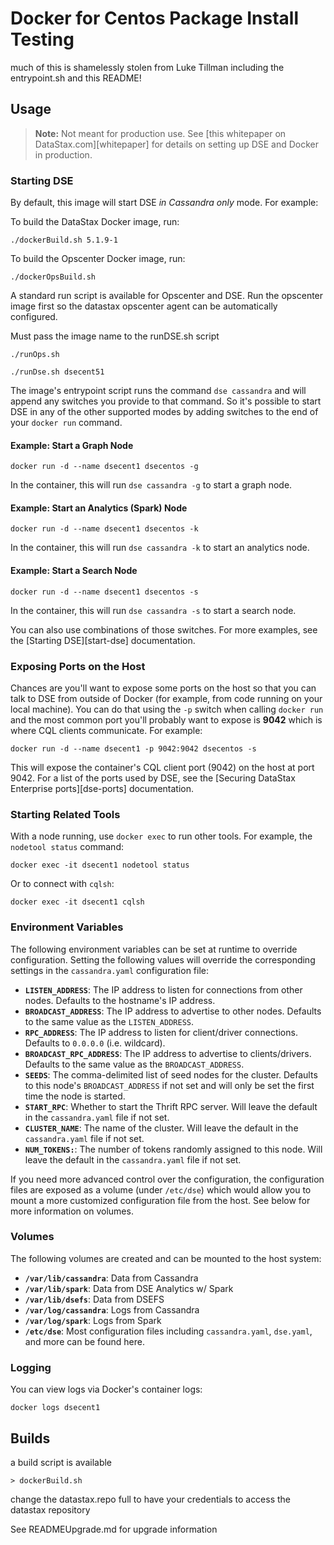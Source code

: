# Docker for Centos Package Install Testing

much of this is shamelessly stolen from Luke Tillman including the entrypoint.sh and this README!

## Usage

> **Note:** Not meant for production use. See [this whitepaper on DataStax.com][whitepaper] for 
> details on setting up DSE and Docker in production.

### Starting DSE

By default, this image will start DSE *in Cassandra only* mode. For example:

To build the DataStax Docker image, run:
```console
./dockerBuild.sh 5.1.9-1
```
To build the Opscenter Docker image, run:
```console
./dockerOpsBuild.sh
```

A standard run script is available for Opscenter and DSE.   Run the opscenter image first so the datastax opscenter agent can be automatically configured.

Must pass the image name to the runDSE.sh script

```console
./runOps.sh 
```

```console
./runDse.sh dsecent51
```

The image's entrypoint script runs the command `dse cassandra` and will append any switches you
provide to that command. So it's possible to start DSE in any of the other supported modes by
adding switches to the end of your `docker run` command.

#### Example: Start a Graph Node

```console
docker run -d --name dsecent1 dsecentos -g
```

In the container, this will run `dse cassandra -g` to start a graph node.

#### Example: Start an Analytics (Spark) Node

```console
docker run -d --name dsecent1 dsecentos -k
```

In the container, this will run `dse cassandra -k` to start an analytics node.

#### Example: Start a Search Node

```console
docker run -d --name dsecent1 dsecentos -s
```

In the container, this will run `dse cassandra -s` to start a search node.

You can also use combinations of those switches. For more examples, see the [Starting DSE][start-dse]
documentation.

### Exposing Ports on the Host

Chances are you'll want to expose some ports on the host so that you can talk to DSE from 
outside of Docker (for example, from code running on your local machine). You can do that using
the `-p` switch when calling `docker run` and the most common port you'll probably want to
expose is **9042** which is where CQL clients communicate. For example:

```console
docker run -d --name dsecent1 -p 9042:9042 dsecentos -s
```

This will expose the container's CQL client port (9042) on the host at port 9042. For a list of
the ports used by DSE, see the [Securing DataStax Enterprise ports][dse-ports] documentation.

### Starting Related Tools

With a node running, use `docker exec` to run other tools. For example, the `nodetool status` 
command:

```console
docker exec -it dsecent1 nodetool status
```

Or to connect with `cqlsh`:

```console
docker exec -it dsecent1 cqlsh
```

### Environment Variables

The following environment variables can be set at runtime to override configuration. Setting the 
following values will override the corresponding settings in the `cassandra.yaml` configuration 
file:

 - **`LISTEN_ADDRESS`**: The IP address to listen for connections from other nodes. Defaults to 
     the hostname's IP address.
 - **`BROADCAST_ADDRESS`**: The IP address to advertise to other nodes. Defaults to the same 
     value as the `LISTEN_ADDRESS`.
 - **`RPC_ADDRESS`**: The IP address to listen for client/driver connections. Defaults to 
     `0.0.0.0` (i.e. wildcard).
 - **`BROADCAST_RPC_ADDRESS`**: The IP address to advertise to clients/drivers. Defaults to the 
    same value as the `BROADCAST_ADDRESS`.
 - **`SEEDS`**: The comma-delimited list of seed nodes for the cluster. Defaults to this node's 
     `BROADCAST_ADDRESS` if not set and will only be set the first time the node is started.
 - **`START_RPC`**: Whether to start the Thrift RPC server. Will leave the default in the 
     `cassandra.yaml` file if not set.
 - **`CLUSTER_NAME`**: The name of the cluster. Will leave the default in the `cassandra.yaml` 
     file if not set.
 - **`NUM_TOKENS:`**: The number of tokens randomly assigned to this node. Will leave the 
     default in the `cassandra.yaml` file if not set.

If you need more advanced control over the configuration, the configuration files are exposed
as a volume (under `/etc/dse`) which would allow you to mount a more customized
configuration file from the host. See below for more information on volumes.

### Volumes

The following volumes are created and can be mounted to the host system:

- **`/var/lib/cassandra`**: Data from Cassandra
- **`/var/lib/spark`**: Data from DSE Analytics w/ Spark
- **`/var/lib/dsefs`**: Data from DSEFS
- **`/var/log/cassandra`**: Logs from Cassandra
- **`/var/log/spark`**: Logs from Spark
- **`/etc/dse`**: Most configuration files including `cassandra.yaml`, `dse.yaml`, and
    more can be found here.

### Logging

You can view logs via Docker's container logs:

```console
docker logs dsecent1
```

## Builds

a build script is available

```console
> dockerBuild.sh
```

change the datastax.repo full to have your credentials to access the datastax repository
 
See READMEUpgrade.md for upgrade information
